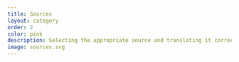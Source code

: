 ```yaml
---
title: Sources
layout: category
order: 2
color: pink
description: Selecting the appropriate source and translating it correctly into OpenStreetMap is immensely important - it's the definition of great mapping.
image: sources.svg
---
```

